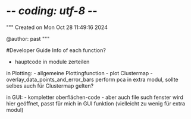 # -*- coding: utf-8 -*-
"""
Created on Mon Oct 28 11:49:16 2024

@author: past
"""

#Developer Guide 
Info of each function? 

- hauptcode in module zerteilen 

in Plotting: 
    - allgemeine Plottingfunction
    - plot Clustermap
    - overlay_data_points_and_error_bars
perform pca in extra modul, sollte selbes auch für Clustermap gelten? 

in GUI:
    - kompletter oberflächen-code
    - aber auch file such fenster wird hier geöffnet, passt für mich in GUI funktion (vielleicht zu wenig für extra modul)
    
